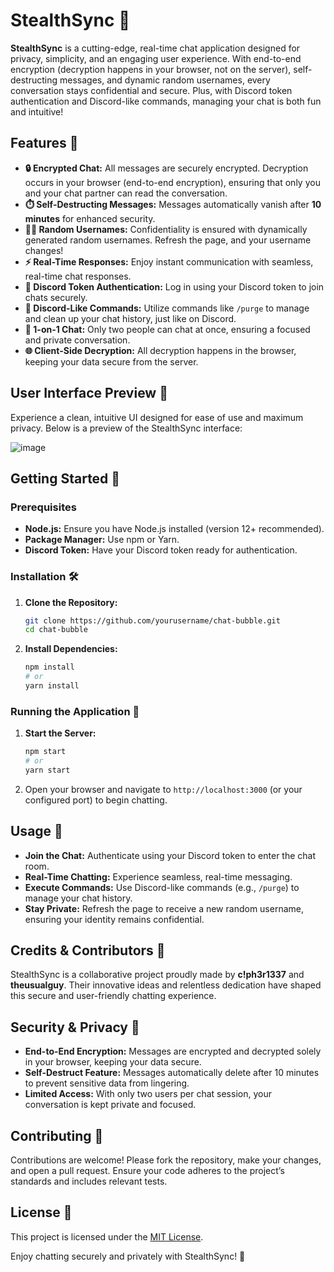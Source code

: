 # StealthSync 💬

**StealthSync** is a cutting-edge, real-time chat application designed for privacy, simplicity, and an engaging user experience. With end-to-end encryption (decryption happens in your browser, not on the server), self-destructing messages, and dynamic random usernames, every conversation stays confidential and secure. Plus, with Discord token authentication and Discord-like commands, managing your chat is both fun and intuitive!

## Features 🚀

- **🔒 Encrypted Chat:** All messages are securely encrypted. Decryption occurs in your browser (end-to-end encryption), ensuring that only you and your chat partner can read the conversation.
- **⏱️ Self-Destructing Messages:** Messages automatically vanish after **10 minutes** for enhanced security.
- **🕵️‍♂️ Random Usernames:** Confidentiality is ensured with dynamically generated random usernames. Refresh the page, and your username changes!
- **⚡ Real-Time Responses:** Enjoy instant communication with seamless, real-time chat responses.
- **🔑 Discord Token Authentication:** Log in using your Discord token to join chats securely.
- **💬 Discord-Like Commands:** Utilize commands like `/purge` to manage and clean up your chat history, just like on Discord.
- **👥 1-on-1 Chat:** Only two people can chat at once, ensuring a focused and private conversation.
- **🌐 Client-Side Decryption:** All decryption happens in the browser, keeping your data secure from the server.

## User Interface Preview 🎨

Experience a clean, intuitive UI designed for ease of use and maximum privacy. Below is a preview of the StealthSync interface:

![image](https://github.com/user-attachments/assets/c6710c51-3fb2-45b7-90ee-5fc273c6141d)

## Getting Started 🚀

### Prerequisites

- **Node.js:** Ensure you have Node.js installed (version 12+ recommended).
- **Package Manager:** Use npm or Yarn.
- **Discord Token:** Have your Discord token ready for authentication.

### Installation 🛠️

1. **Clone the Repository:**

   ```bash
   git clone https://github.com/yourusername/chat-bubble.git
   cd chat-bubble
   ```

2. **Install Dependencies:**

   ```bash
   npm install
   # or
   yarn install
   ```

### Running the Application 🚀

1. **Start the Server:**

   ```bash
   npm start
   # or
   yarn start
   ```

2. Open your browser and navigate to `http://localhost:3000` (or your configured port) to begin chatting.

## Usage 📲

- **Join the Chat:** Authenticate using your Discord token to enter the chat room.
- **Real-Time Chatting:** Experience seamless, real-time messaging.
- **Execute Commands:** Use Discord-like commands (e.g., `/purge`) to manage your chat history.
- **Stay Private:** Refresh the page to receive a new random username, ensuring your identity remains confidential.

## Credits & Contributors 🤝

StealthSync is a collaborative project proudly made by **c!ph3r1337** and **theusualguy**. Their innovative ideas and relentless dedication have shaped this secure and user-friendly chatting experience.

## Security & Privacy 🔐

- **End-to-End Encryption:** Messages are encrypted and decrypted solely in your browser, keeping your data secure.
- **Self-Destruct Feature:** Messages automatically delete after 10 minutes to prevent sensitive data from lingering.
- **Limited Access:** With only two users per chat session, your conversation is kept private and focused.

## Contributing 🤝

Contributions are welcome! Please fork the repository, make your changes, and open a pull request. Ensure your code adheres to the project’s standards and includes relevant tests.

## License 📄

This project is licensed under the [MIT License](LICENSE).

Enjoy chatting securely and privately with StealthSync! 🎉
